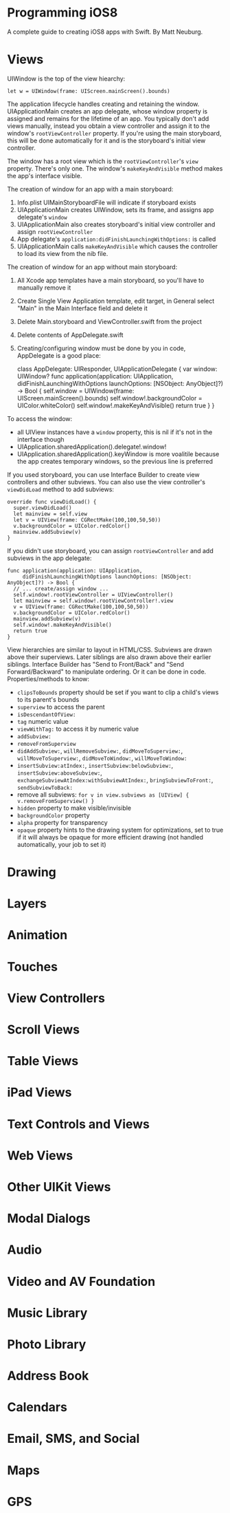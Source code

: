 # Programming iOS8

A complete guide to creating iOS8 apps with Swift. By Matt Neuburg.

# Views

UIWindow is the top of the view hiearchy:

    let w = UIWindow(frame: UIScreen.mainScreen().bounds)

The application lifecycle handles creating and retaining the window. UIApplicationMain creates an
app delegate, whose window property is assigned and remains for the lifetime of an app. You
typically don't add views manually, instead you obtain a view controller and assign it to the window's
`rootViewController` property. If you're using the main storyboard, this will be done automatically
for it and is the storyboard's initial view controller.

The window has a root view which is the `rootViewController`'s `view` property. There's only one.
The window's `makeKeyAndVisible` method makes the app's interface visible.

The creation of window for an app with a main storyboard:

1. Info.plist UIMainStoryboardFile will indicate if storyboard exists
2. UIApplicationMain creates UIWindow, sets its frame, and assigns app delegate's `window`
3. UIApplicationMain also creates storyboard's initial view controller and assign `rootViewController`
4. App delegate's `application:didFinishLaunchingWithOptions:` is called
5. UIApplicationMain calls `makeKeyAndVisible` which causes the controller to load its view from
   the nib file.

The creation of window for an app without main storyboard:

1. All Xcode app templates have a main storyboard, so you'll have to manually remove it
2. Create Single View Application template, edit target, in General select "Main" in the Main
   Interface field and delete it
3. Delete Main.storyboard and ViewController.swift from the project
4. Delete contents of AppDelegate.swift
5. Creating/configuring window must be done by you in code, AppDelegate is a good place:

    class AppDelegate: UIResponder, UIApplicationDelegate {
      var window: UIWindow?
      func application(application: UIApplication,
           didFinishLaunchingWithOptions launchOptions: [NSObject: AnyObject]?) -> Bool {
        self.window = UIWindow(frame: UIScreen.mainScreen().bounds)
        self.window!.backgroundColor = UIColor.whiteColor()
        self.window!.makeKeyAndVisible()
        return true
      }
    }

To access the window:

* all UIView instances have a `window` property, this is nil if it's not in the interface though
* UIApplication.sharedApplication().delegate!.window!
* UIApplication.sharedApplication().keyWindow is more voalitile because the app creates temporary
  windows, so the previous line is preferred

If you used storyboard, you can use Interface Builder to create view controllers and other subviews.
You can also use the view controller's `viewDidLoad` method to add subviews:

    override func viewDidLoad() {
      super.viewDidLoad()
      let mainview = self.view
      let v = UIView(frame: CGRectMake(100,100,50,50))
      v.backgroundColor = UIColor.redColor()
      mainview.addSubview(v)
    }

If you didn't use storyboard, you can assign `rootViewController` and add subviews in the app
delegate:

    func application(application: UIApplication,
         didFinishLaunchingWithOptions launchOptions: [NSObject: AnyObject]?) -> Bool {
      // ... create/assign window ...
      self.window!.rootViewController = UIViewController()
      let mainview = self.window!.rootViewController!.view
      v = UIView(frame: CGRectMake(100,100,50,50))
      v.backgroundColor = UIColor.redColor()
      mainview.addSubview(v)
      self.window!.makeKeyAndVisible()
      return true
    }

View hierarchies are similar to layout in HTML/CSS. Subviews are drawn above their superviews. Later
siblings are also drawn above their earlier siblings. Interface Builder has "Send to Front/Back" and
"Send Forward/Backward" to manipulate ordering. Or it can be done in code. Properties/methods to know:

* `clipsToBounds` property should be set if you want to clip a child's views to its parent's bounds
* `superview` to access the parent
* `isDescendantOfView:`
* `tag` numeric value
* `viewWithTag:` to access it by numeric value
* `addSubview:`
* `removeFromSuperview`
* `didAddSubview:`, `willRemoveSubview:`, `didMoveToSuperview:`, `willMoveToSuperview:`,
  `didMoveToWindow:`, `willMoveToWindow:`
* `insertSubview:atIndex:`, `insertSubview:belowSubview:`, `insertSubview:aboveSubview:`,
  `exchangeSubviewAtIndex:withSubviewAtIndex:`, `bringSubviewToFront:`, `sendSubviewToBack:`
* remove all subviews: `for v in view.subviews as [UIView] { v.removeFromSuperview() }`
* `hidden` property to make visible/invisible
* `backgroundColor` property
* `alpha` property for transparency
* `opaque` property hints to the drawing system for optimizations, set to true if it will always be
  opaque for more efficient drawing (not handled automatically, your job to set it)

# Drawing

# Layers

# Animation

# Touches

# View Controllers

# Scroll Views

# Table Views

# iPad Views

# Text Controls and Views

# Web Views

# Other UIKit Views

# Modal Dialogs

# Audio

# Video and AV Foundation

# Music Library

# Photo Library

# Address Book

# Calendars

# Email, SMS, and Social

# Maps

# GPS
